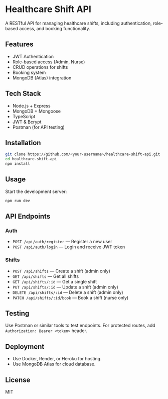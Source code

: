 # Healthcare Shift API

A RESTful API for managing healthcare shifts, including authentication, role-based access, and booking functionality.

## Features
- JWT Authentication
- Role-based access (Admin, Nurse)
- CRUD operations for shifts
- Booking system
- MongoDB (Atlas) integration

## Tech Stack
- Node.js + Express
- MongoDB + Mongoose
- TypeScript
- JWT & Bcrypt
- Postman (for API testing)

## Installation
```bash
git clone https://github.com/<your-username>/healthcare-shift-api.git
cd healthcare-shift-api
npm install
```

## Usage
Start the development server:
```bash
npm run dev
```

## API Endpoints
### Auth
- `POST /api/auth/register` — Register a new user
- `POST /api/auth/login` — Login and receive JWT token

### Shifts
- `POST /api/shifts` — Create a shift (admin only)
- `GET /api/shifts` — Get all shifts
- `GET /api/shifts/:id` — Get a single shift
- `PUT /api/shifts/:id` — Update a shift (admin only)
- `DELETE /api/shifts/:id` — Delete a shift (admin only)
- `PATCH /api/shifts/:id/book` — Book a shift (nurse only)

## Testing
Use Postman or similar tools to test endpoints. For protected routes, add `Authorization: Bearer <token>` header.

## Deployment
- Use Docker, Render, or Heroku for hosting.
- Use MongoDB Atlas for cloud database.

## License
MIT
